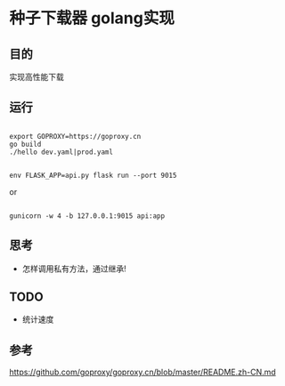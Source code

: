 # 种子下载器 golang实现

## 目的
实现高性能下载

## 运行

```

export GOPROXY=https://goproxy.cn
go build
./hello dev.yaml|prod.yaml

```

```

env FLASK_APP=api.py flask run --port 9015

```
or 
```

gunicorn -w 4 -b 127.0.0.1:9015 api:app

```

## 思考

+ 怎样调用私有方法，通过继承!

## TODO

+ 统计速度


## 参考
https://github.com/goproxy/goproxy.cn/blob/master/README.zh-CN.md
